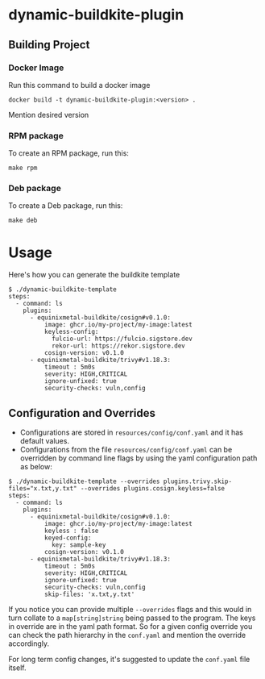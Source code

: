# dynamic-buildkite-plugin

## Building Project
### Docker Image
Run this command to build a docker image
```
docker build -t dynamic-buildkite-plugin:<version> .
```
Mention desired version
### RPM package
To create an RPM package, run this:
```
make rpm
```
### Deb package
To create a Deb package, run this:
```
make deb
```

# Usage
Here's how you can generate the buildkite template
```
$ ./dynamic-buildkite-template
steps:
  - command: ls
    plugins:
      - equinixmetal-buildkite/cosign#v0.1.0:
          image: ghcr.io/my-project/my-image:latest
          keyless-config:
            fulcio-url: https://fulcio.sigstore.dev
            rekor-url: https://rekor.sigstore.dev
          cosign-version: v0.1.0
      - equinixmetal-buildkite/trivy#v1.18.3:
          timeout : 5m0s
          severity: HIGH,CRITICAL
          ignore-unfixed: true
          security-checks: vuln,config
```
## Configuration and Overrides
* Configurations are stored in `resources/config/conf.yaml` and it has default values.
* Configurations from the file `resources/config/conf.yaml` can be overridden by command line flags by using the yaml configuration path as below:
```
$ ./dynamic-buildkite-template --overrides plugins.trivy.skip-files="x.txt,y.txt" --overrides plugins.cosign.keyless=false
steps:
  - command: ls
    plugins:
      - equinixmetal-buildkite/cosign#v0.1.0:
          image: ghcr.io/my-project/my-image:latest
          keyless : false
          keyed-config:
            key: sample-key
          cosign-version: v0.1.0
      - equinixmetal-buildkite/trivy#v1.18.3:
          timeout : 5m0s
          severity: HIGH,CRITICAL
          ignore-unfixed: true
          security-checks: vuln,config
          skip-files: 'x.txt,y.txt'
```
If you notice you can provide multiple `--overrides` flags and this would in turn collate to a `map[string]string` being passed to the program. The keys in override are in the yaml path format. So for a given config override you can check the path hierarchy in the `conf.yaml` and mention the override accordingly.

For long term config changes, it's suggested to update the `conf.yaml` file itself.
